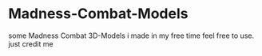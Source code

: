 # Madness-Combat-Models
some Madness Combat 3D-Models i made in my free time
feel free to use. just credit me
